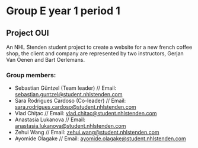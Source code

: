 # Group E year 1 period 1 

## Project OUI

An NHL Stenden student project to create a website for a new french coffee shop, the client and company are represented by two instructors, Gerjan Van Oenen and Bart Oerlemans.

### Group members:
* Sebastian Güntzel (Team leader) // Email: sebastian.guntzel@student.nhlstenden.com
* Sara Rodrigues Cardoso (Co-leader) // Email: sara.rodrigues.cardoso@student.nhlstenden.com
* Vlad Chiţac // Email: vlad.chitac@student.nhlstenden.com
* Anastasia Lukanova // Email: anastasia.lukanova@student.nhlstenden.com
* Zehui Wang // Email: zehui.wang@student.nhlstenden.com
* Ayomide Olagake // Email: ayomide.olagake@student.nhlstenden.com


